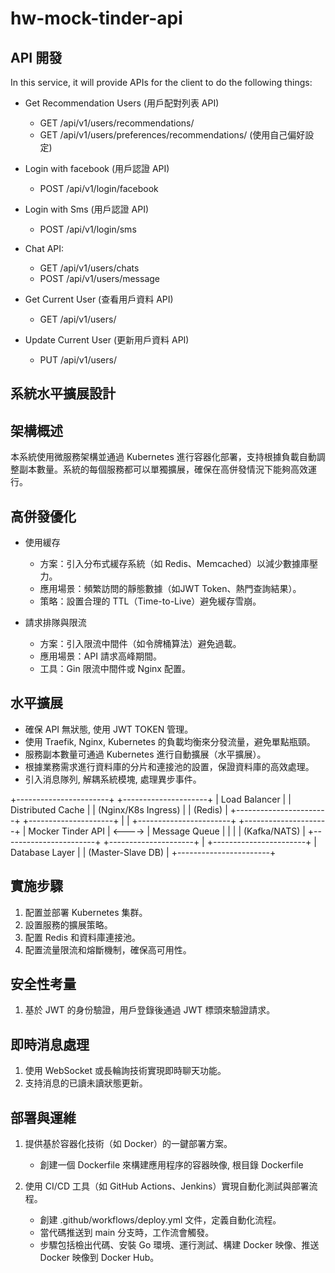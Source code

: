 # hw-mock-tinder-api

## API 開發

In this service, it will provide APIs for the client to do the following things:

* Get Recommendation Users (用戶配對列表 API)
  * GET /api/v1/users/recommendations/
  * GET /api/v1/users/preferences/recommendations/ (使用自己偏好設定)

* Login with facebook (用戶認證 API)
  * POST /api/v1/login/facebook [](./internal/application/service/authn/authn_service.go#L8)

* Login with Sms (用戶認證 API)
  * POST /api/v1/login/sms [](./internal/application/service/authn/authn_service.go#L168)

* Chat API:
  * GET /api/v1/users/chats
  * POST /api/v1/users/message

* Get Current User (查看用戶資料 API)
  * GET /api/v1/users/

* Update Current User (更新用戶資料 API)
  * PUT /api/v1/users/

## 系統水平擴展設計

## 架構概述

本系統使用微服務架構並通過 Kubernetes 進行容器化部署，支持根據負載自動調整副本數量。系統的每個服務都可以單獨擴展，確保在高併發情況下能夠高效運行。

## 高併發優化

* 使用緩存
  * 方案：引入分布式緩存系統（如 Redis、Memcached）以減少數據庫壓力。
  * 應用場景：頻繁訪問的靜態數據（如JWT Token、熱門查詢結果）。
  * 策略：設置合理的 TTL（Time-to-Live）避免緩存雪崩。

* 請求排隊與限流
  * 方案：引入限流中間件（如令牌桶算法）避免過載。
  * 應用場景：API 請求高峰期間。
  * 工具：Gin 限流中間件或 Nginx 配置。

## 水平擴展

* 確保 API 無狀態, 使用 JWT TOKEN 管理。
* 使用 Traefik, Nginx, Kubernetes 的負載均衡來分發流量，避免單點瓶頸。
* 服務副本數量可通過 Kubernetes 進行自動擴展（水平擴展）。
* 根據業務需求進行資料庫的分片和連接池的設置，保證資料庫的高效處理。
* 引入消息隊列, 解耦系統模塊, 處理異步事件。

+-----------------------+         +---------------------+
|   Load Balancer       |         | Distributed Cache  |
|  (Nginx/K8s Ingress)  |         |   (Redis)          |
+-----------------------+         +---------------------+
             |                              |
+-----------------------+         +---------------------+
|   Mocker Tinder API   |  <----> | Message Queue       |
|                       |         |   (Kafka/NATS)      |
+-----------------------+         +---------------------+
             |
+-----------------------+
|   Database Layer      |
| (Master-Slave DB)     |
+-----------------------+

## 實施步驟

1. 配置並部署 Kubernetes 集群。
2. 設置服務的擴展策略。
3. 配置 Redis 和資料庫連接池。
4. 配置流量限流和熔斷機制，確保高可用性。

## 安全性考量

1. 基於 JWT 的身份驗證，用戶登錄後通過 JWT 標頭來驗證請求。

## 即時消息處理

  1. 使用 WebSocket 或長輪詢技術實現即時聊天功能。
  2. 支持消息的已讀未讀狀態更新。

## 部署與運維

1. 提供基於容器化技術（如 Docker）的一鍵部署方案。

    * 創建一個 Dockerfile 來構建應用程序的容器映像, 根目錄 Dockerfile

2. 使用 CI/CD 工具（如 GitHub Actions、Jenkins）實現自動化測試與部署流程。

    * 創建 .github/workflows/deploy.yml 文件，定義自動化流程。
    * 當代碼推送到 main 分支時，工作流會觸發。
    * 步驟包括檢出代碼、安裝 Go 環境、運行測試、構建 Docker 映像、推送 Docker 映像到 Docker Hub。
